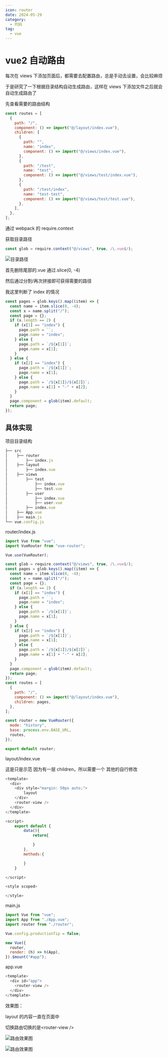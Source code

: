 ```yaml
---
icon: router
date: 2024-05-29
category:
  - 代码
tag:
  - vue
---
```


# vue2 自动路由

每次在 views 下添加页面后，都需要去配置路由，总是手动去设置，会比较麻烦

于是研究了一下根据目录结构自动生成路由，这样在 views 下添加文件之后就会自动生成路由了

先查看需要的路由结构

```js
const routes = [
  {
    path: "/",
    component: () => import("@/layout/index.vue"),
    children: [
      {
        path: "",
        name: "index",
        component: () => import("@/views/index.vue"),
      },
      {
        path: "/test",
        name: "test",
        component: () => import("@/views/test/index.vue"),
      },
      {
        path: "/test/index",
        name: "test-test",
        component: () => import("@/views/test/test.vue"),
      },
    ],
  },
];
```

通过 webpack 的 require.context

获取目录路径

```js
const glob = require.context("@/views", true, /\.vue$/);
```

![目录路径](/assets/image/2024/code/vue/autoRouter-0529/msedge_imI87VaU7Y.png)

首先删除尾部的.vue 通过.slice(0, -4)

然后通过分割/再次拼接即可获得需要的路径

我这里判断了 index 的情况

```js
const pages = glob.keys().map((item) => {
  const name = item.slice(0, -4);
  const x = name.split("/");
  const page = {};
  if (x.length == 2) {
    if (x[1] == "index") {
      page.path = ``;
      page.name = "index";
    } else {
      page.path = `/${x[1]}`;
      page.name = x[1];
    }
  } else {
    if (x[2] == "index") {
      page.path = `/${x[1]}`;
      page.name = x[1];
    } else {
      page.path = `/${x[1]}/${x[2]}`;
      page.name = x[1] + "-" + x[2];
    }
  }
  page.component = glob(item).default;
  return page;
});
```

## 具体实现

项目目录结构

```js
├── src
│    ├── router
│        ├── index.js
│    ├── layout
│        ├── index.vue
│    ├── views
│        ├── test
│            ├── index.vue
│            ├── test.vue
│        ├── user
│            ├── index.vue
│            ├── user.vue
│        ├── index.vue
│    ├── App.vue
│    ├── main.js
└── vue.config.js
```

router/index.js

```js
import Vue from "vue";
import VueRouter from "vue-router";

Vue.use(VueRouter);

const glob = require.context("@/views", true, /\.vue$/);
const pages = glob.keys().map((item) => {
  const name = item.slice(0, -4);
  const x = name.split("/");
  const page = {};
  if (x.length == 2) {
    if (x[1] == "index") {
      page.path = ``;
      page.name = "index";
    } else {
      page.path = `/${x[1]}`;
      page.name = x[1];
    }
  } else {
    if (x[2] == "index") {
      page.path = `/${x[1]}`;
      page.name = x[1];
    } else {
      page.path = `/${x[1]}/${x[2]}`;
      page.name = x[1] + "-" + x[2];
    }
  }
  page.component = glob(item).default;
  return page;
});
const routes = [
  {
    path: "/",
    component: () => import("@/layout/index.vue"),
    children: pages,
  },
];

const router = new VueRouter({
  mode: "history",
  base: process.env.BASE_URL,
  routes,
});

export default router;
```

layout/index.vue

这是只是示范 因为有一层 children，所以需要一个<router-view /> 其他的自行修改

```js
<template>
  <div>
    <div style="margin: 50px auto;">
        layout
    </div>
    <router-view />
  </div>
</template>

<script>
    export default {
        data(){
            return{

            }
        },
        methods:{

        }
    }

</script>

<style scoped>

</style>
```

main.js

```js
import Vue from "vue";
import App from "./App.vue";
import router from "./router";

Vue.config.productionTip = false;

new Vue({
  router,
  render: (h) => h(App),
}).$mount("#app");
```

app.vue

```js
<template>
  <div id="app">
    <router-view />
  </div>
</template>
```

效果图：

layout 的内容一直在页面中

切换路由切换的是\<router-view \/>

![路由效果图](/assets/image/2024/code/vue/autoRouter-0529/msedge_TMX8yb4QGf.png)

![路由效果图](/assets/image/2024/code/vue/autoRouter-0529/msedge_zAbic5S7Ez.png)
